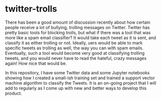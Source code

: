 # twitter-trolls

There has been a good amount of discussion recently about how certain people receive a lot of bullying, trolling messages on Twitter. Twitter has pretty basic tools for blocking trolls, but what if there was a tool that was more like a spam email classifier? It would take each tweet as it is sent, and classify it as either trolling or not. Ideally, uers would be able to mark specific tweets as trolling as well, the way you can with spam emails. Eventually, such a tool would become very good at classifying trolling tweets, and you would never have to read the hateful, crazy messages again! How nice that would be.

In this repository, I have some Twitter data and some Jupyter notebooks showing how I created a small-ish training set and trained a support vector machine algorithm to classify the Tweets. It is an on-going project that I will add to regularly as I come up with new and better ways to develop this product.

